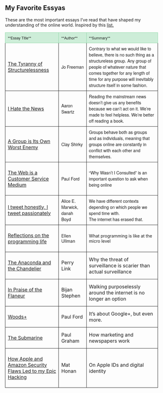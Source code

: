 ## My Favorite Essyas

These are the most important essays I’ve read that have shaped my understanding of the online world. 
Inspired by this [list.](https://www.notion.so/b64d5144c7cc4c7a991119eff4588428?v=4c2dba4120a644768db4a0d42839f491)

<div>

<table style="border-collapse: collapse; min-width: 100%;"><colgroup><col style="width: 274px;"><col style="width: 130px;"><col style="width: 763px;"></colgroup>

<tbody>

<tr>

<td style="border: 1px solid rgb(140, 214, 165); background-color: rgb(205, 237, 216); width: 274px; padding: 8px;">

<div><font style="font-size: 12px;" face="Helvetica Neue">**Essay Title**</font></div>

</td>

<td style="border: 1px solid rgb(140, 214, 165); background-color: rgb(205, 237, 216); width: 130px; padding: 8px;">

<div><font style="font-size: 12px;" face="Helvetica Neue">**Author**</font></div>

</td>

<td style="border: 1px solid rgb(140, 214, 165); background-color: rgb(205, 237, 216); width: 763px; padding: 8px;">

<div><font style="font-size: 12px;" face="Helvetica Neue">**Summary**</font></div>

</td>

</tr>

<tr>

<td style="width: 274px; padding: 8px; border: 1px solid;">

[The Tyranny of Structurelessness](https://www.jofreeman.com/joreen/tyranny.htm)

</td>

<td style="width: 130px; padding: 8px; border: 1px solid;">

<div><font style="font-size: 14px;" face="Helvetica Neue">Jo Freeman</font></div>

</td>

<td style="width: 763px; padding: 8px; border: 1px solid;">

<div><font style="font-size: 14px;" face="Helvetica Neue">Contrary to what we would like to believe, there is no such thing as a structureless group. Any group of people of whatever nature that comes together for any length of time for any purpose will inevitably structure itself in some fashion.</font></div>

</td>

</tr>

<tr>

<td style="width: 274px; padding: 8px; border: 1px solid;">

[I Hate the News](http://www.aaronsw.com/weblog/hatethenews)

</td>

<td style="width: 130px; padding: 8px; border: 1px solid;">

<div><font style="font-size: 14px;" face="Helvetica Neue">Aaron Swartz</font></div>

</td>

<td style="width: 763px; padding: 8px; border: 1px solid;">

<div><font style="font-size: 14px;" face="Helvetica Neue">Reading the mainstream news doesn’t give us any benefits because we can’t act on it. We’re made to feel helpless. We’re better off reading a book. </font></div>

</td>

</tr>

<tr>

<td style="width: 274px; padding: 8px; border: 1px solid;">

[A Group is Its Own Worst Enemy](https://www.gwern.net/docs/technology/2005-shirky-agroupisitsownworstenemy.pdf)

</td>

<td style="width: 130px; padding: 8px; border: 1px solid;">

<div><font style="font-size: 14px;" face="Helvetica Neue">Clay Shirky</font></div>

</td>

<td style="width: 763px; padding: 8px; border: 1px solid;">

<div><font style="font-size: 14px;" face="Helvetica Neue">Groups behave both as groups and as individuals, meaning that groups online are constantly in conflict with each other and themselves. </font></div>

</td>

</tr>

<tr>

<td style="width: 274px; padding: 8px; border: 1px solid;">

[The Web is a Customer Service Medium</font>](https://www.ftrain.com/wwic)

</td>

<td style="width: 130px; padding: 8px; border: 1px solid;">

<div><font style="font-size: 14px;" face="Helvetica Neue">Paul Ford</font></div>

</td>

<td style="width: 763px; padding: 8px; border: 1px solid;">

<div><font style="font-size: 14px;" face="Helvetica Neue">“Why Wasn’t I Consulted” is an important question to ask when being online</font></div>

</td>

</tr>

<tr>

<td style="width: 274px; padding: 8px; border: 1px solid;">

[I tweet honestly, I tweet passionately](http://educ333b.pbworks.com/w/file/fetch/53249911/marwick_boyd_twitter_nms.pdf)

</td>

<td style="width: 130px; padding: 8px; border: 1px solid;">

<div><font style="font-size: 14px;"><font face="Helvetica Neue">Alice E. Marwick, danah </font><font face="Helvetica Neue">Boyd</font></font></div>

</td>

<td style="width: 763px; padding: 8px; border: 1px solid;">

<div><font style="font-size: 14px;" face="Helvetica Neue">We have different contexts depending on which people we spend time with. </font></div>

<div><font style="font-size: 14px;" face="Helvetica Neue">The internet has erased that. </font></div>

</td>

</tr>

<tr>

<td style="width: 274px; padding: 8px; border: 1px solid;">

[Reflections on the programming life](http://gandt.blogs.brynmawr.edu/files/2009/03/ullman.pdf)

</td>

<td style="width: 130px; padding: 8px; border: 1px solid;">

<div><font style="font-size: 14px;">Ellen Ullman</font></div>

</td>

<td style="width: 763px; padding: 8px; border: 1px solid;">

<div><font style="font-size: 14px;">What programming is like at the micro level</font></div>

</td>

</tr>

<tr>

<td style="width: 274px; padding: 8px; border: 1px solid;">

[The Anaconda and the Chandelier](https://www.chinafile.com/library/nyrb-china-archive/china-anaconda-chandelier)

</td>

<td style="width: 130px; padding: 8px; border: 1px solid;">

<div>Perry Link</div>

</td>

<td style="width: 763px; padding: 8px; border: 1px solid;">

<div>Why the threat of surveillance is scarier than actual surveillance</div>

</td>

</tr>

<tr>

<td style="width: 274px; padding: 8px; border: 1px solid;">

[In Praise of the Flaneur](https://www.theparisreview.org/blog/2013/10/17/in-praise-of-the-flaneur/)

</td>

<td style="width: 130px; padding: 8px; border: 1px solid;">

<div>Bijan Stephen</div>

</td>

<td style="width: 763px; padding: 8px; border: 1px solid;">

<div>Walking purposelessly around the internet is no longer an option</div>

</td>

</tr>

<tr>

<td style="width: 274px; padding: 8px; border: 1px solid;">

[Woods+](https://www.ftrain.com/woods-plus)

</td>

<td style="width: 130px; padding: 8px; border: 1px solid;">

<div>Paul Ford</div>

</td>

<td style="width: 763px; padding: 8px; border: 1px solid;">

<div>It’s about Google+, but even more. </div>

</td>

</tr>

<tr>

<td style="width: 274px; padding: 8px; border: 1px solid;">

[The Submarine](http://www.paulgraham.com/submarine.html)

</td>

<td style="width: 130px; padding: 8px; border: 1px solid;">

<div>Paul Graham</div>

</td>

<td style="width: 763px; padding: 8px; border: 1px solid;">

<div>How marketing and newspapers work</div>

</td>

</tr>

<tr>

<td style="width: 274px; padding: 8px; border: 1px solid;">

[How Apple and Amazon Security Flaws Led to my Epic Hacking](https://www.wired.com/2012/08/apple-amazon-mat-honan-hacking/)

</td>

<td style="width: 130px; padding: 8px; border: 1px solid;">

<div>Mat Honan</div>

</td>

<td style="width: 763px; padding: 8px; border: 1px solid;">

<div>On Apple IDs and digital identity</div>

</td>

</tr>

</tbody>

</table>

</div>
